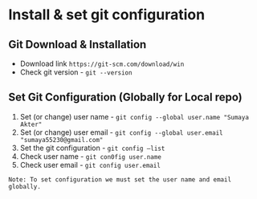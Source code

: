 # Install & set git configuration

## Git ​Download &​ Installation

- Download link `https://git-scm.com/download/win`
- Check git version - `git --version`

## Set Git Configuration (Globally for Local repo)

1. Set (or change) user name - `git config --global user.name "Sumaya Akter"`
2. Set (or change) user email - `git config --global user.email "sumaya55230@gmail.com"`
3. Set the git configuration​ - `git config –list`
4. Check user name​ - `git con0fig user.name`
5. Check user email - `git config user.email`

``` markdownlint
Note: To set configuration we must set the user name and email globally.
```
